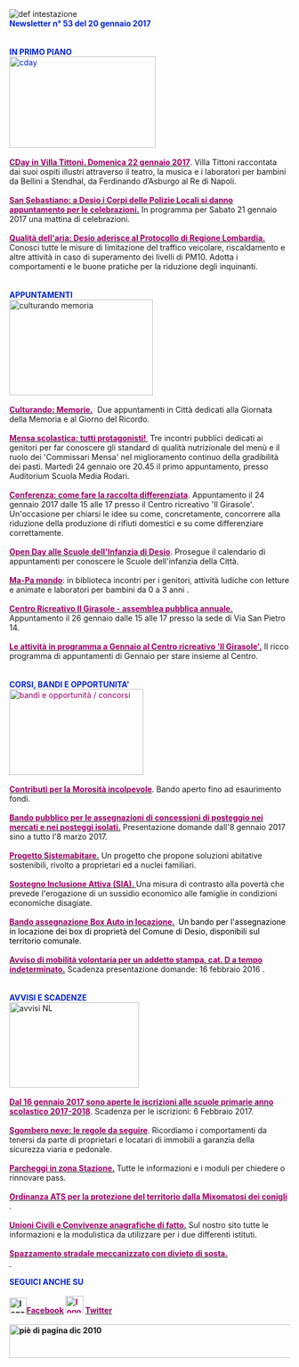 <div dir="ltr"><div class="gmail_quote"><div><div><div><img border="0" alt="def intestazione" src="http://www.comune.desio.mb.it/servizi/gestionedocumentale/visualizzadocumento.aspx?id=6276"></div>
<div><strong><font color="#0426c6">Newsletter n° 53 del 20 gennaio 2017</font></strong></div>
<div><strong><font color="#0426c6"></font></strong> </div>
<div><strong><font color="#0426c6"></font></strong> </div>
<div><strong><font color="#0426c6">IN PRIMO PIANO </font></strong></div>
<div><font color="#0426c6"><img style="WIDTH:263px;HEIGHT:164px" alt="cday " src="https://www.comune.desio.mb.it/servizi/gestionedocumentale/visualizzadocumento.aspx?ID=21971" width="313" height="192"></font></div>
<div> </div>
<div><strong><font color="#990066"><a title="" href="http://www.comune.desio.mb.it/servizi/notizie/notizie_fase02.aspx?ID=43025" target="_blank"><strong><font color="#990066">CDay in Villa Tittoni. Domenica 22 gennaio 2017</font></strong></a></font></strong>. Villa Tittoni raccontata dai suoi ospiti illustri attraverso il teatro, la musica e i laboratori per bambini da Bellini a Stendhal, da Ferdinando d’Asburgo al Re di Napoli. </div>
<div> </div>
<div><strong><font color="#990066"><a title="" href="http://www.comune.desio.mb.it/servizi/notizie/notizie_fase02.aspx?ID=43018" target="_blank"><strong><font color="#990066">San Sebastiano: a </font><font color="#990066">Desio i Corpi delle Polizie Locali si danno appuntamento per le celebrazioni.</font></strong></a></font></strong> In programma per Sabato 21 gennaio 2017 una mattina di celebrazioni. </div>
<div> </div>
<div><strong><font color="#990066"><a title="" href="http://www.comune.desio.mb.it/servizi/notizie/notizie_fase02.aspx?ID=42950" target="_blank"><strong><font color="#990066">Qualità dell&#39;aria: Desio aderisce al Protocollo di Regione Lombardia.</font></strong></a></font></strong> Conosci tutte le misure di limitazione del traffico veicolare, riscaldamento e altre attività in caso di superamento dei livelli di PM10. Adotta i comportamenti e le buone pratiche per la riduzione degli inquinanti. </div>
<div> </div>
<div> </div>
<div><font color="#0426c6"><strong>APPUNTAMENTI </strong></font></div>
<div><img style="WIDTH:258px;HEIGHT:172px" alt="culturando memoria" src="https://www.comune.desio.mb.it/servizi/gestionedocumentale/visualizzadocumento.aspx?ID=21974" width="313" height="235"></div>
<div> </div>
<div>
<div><strong><font color="#990066"><a title="" href="http://www.comune.desio.mb.it/servizi/notizie/notizie_fase02.aspx?ID=42967" target="_blank"><strong><font color="#990066">Culturando: Memorie.</font></strong></a></font></strong>  Due appuntamenti in Città dedicati alla Giornata della Memoria e al Giorno del Ricordo.</div>
<div> </div>
<div><strong><font color="#990066"><a title="" href="https://www.facebook.com/events/198686807271007/" target="_blank"><strong><font color="#990066">Mensa scolastica: tutti protagonisti! </font></strong></a></font></strong> Tre incontri pubblici dedicati ai genitori per far conoscere gli standard di qualità nutrizionale del menù e il ruolo dei &#39;Commissari Mensa&#39; nel miglioramento continuo della gradibilità dei pasti. Martedì 24 gennaio ore 20.45 il primo appuntamento, presso Auditorium Scuola Media Rodari. </div>
<div> </div></div>
<div><strong><font color="#990066"><a title="" href="http://www.comune.desio.mb.it/servizi/notizie/notizie_fase02.aspx?ID=43033" target="_blank"><strong><font color="#990066">Conferenza: come fare la raccolta differenziata</font></strong></a></font></strong>. Appuntamento il 24 gennaio 2017 dalle 15 alle 17 presso il Centro ricreativo &#39;Il Girasole&#39;. Un&#39;occasione per chiarsi le idee su come, concretamente, concorrere alla riduzione della produzione di rifiuti domestici e su come differenziare correttamente.</div>
<div> </div>
<div><strong><font color="#990066"><a title="" href="http://www.comune.desio.mb.it/servizi/notizie/notizie_fase02.aspx?ID=42818" target="_blank"><strong><font color="#990066">Open Day alle Scuole dell&#39;Infanzia di Desio</font></strong></a></font></strong>. Prosegue il calendario di appuntamenti per conoscere le Scuole dell&#39;infanzia della Città. </div>
<div> </div>
<div><strong><font color="#990066"><a title="" href="http://www.comune.desio.mb.it/servizi/notizie/notizie_fase02.aspx?ID=41527" target="_blank"><strong><font color="#990066">Ma-Pa mondo</font></strong></a></font></strong>: in biblioteca incontri per i genitori, attività ludiche con letture e animate e laboratori per bambini da 0 a 3 anni . </div>
<div>
<div> </div>
<div><strong><font color="#990066"><a title="" href="http://www.comune.desio.mb.it/servizi/notizie/notizie_fase02.aspx?ID=42971" target="_blank"><strong><font color="#990066">Centro Ricreativo Il Girasole - assemblea pubblica annuale.</font></strong></a>  </font></strong>Appuntamento il 26 gennaio dalle 15 alle 17 presso la sede di Via San Pietro 14. </div></div>
<div> </div>
<div><a title="" href="http://www.comune.desio.mb.it/servizi/notizie/notizie_fase02.aspx?ID=42891" target="_blank"><strong><font color="#990066">Le attività in programma a Gennaio al Centro ricreativo &#39;Il Girasole&#39;.</font></strong></a> Il ricco programma di appuntamenti di Gennaio per stare insieme al Centro.</div>
<div> </div>
<div> </div>
<div>
<div><font color="#0426c6"><strong>CORSI, BANDI E OPPORTUNITA&#39;</strong></font> </div>
<div><font color="#990066"><img style="WIDTH:241px;HEIGHT:154px" border="0" alt="bandi e opportunità / concorsi" src="http://www.comune.desio.mb.it/servizi/gestionedocumentale/visualizzadocumento.aspx?id=18790" width="299" height="168"></font></div></div>
<div> </div>
<div><strong><font color="#990066"><a title="" href="http://www.comune.desio.mb.it/servizi/notizie/notizie_fase02.aspx?ID=42983" target="_blank"><strong><font color="#990066">Contributi per la Morosità incolpevole</font></strong></a></font></strong>. Bando aperto fino ad esaurimento fondi. </div>
<div> </div>
<div><strong><font color="#990066"><a title="" href="http://www.comune.desio.mb.it/servizi/notizie/notizie_fase02.aspx?ID=42938" target="_blank"><strong><font color="#990066">Bando pubblico per le assegnazioni di concessioni di posteggio nei mercati e nei posteggi isolati.</font></strong></a></font></strong> Presentazione domande dall&#39;8 gennaio 2017 sino a tutto l&#39;8 marzo 2017.</div>
<div> </div>
<div><strong><font color="#990066"><a title="" href="http://www.comune.desio.mb.it/servizi/notizie/notizie_fase02.aspx?ID=41431" target="_blank"><strong><font color="#990066">Progetto Sistemabitare.</font></strong></a></font></strong> Un progetto che propone soluzioni abitative sostenibili, rivolto a proprietari ed a nuclei familiari. </div>
<div> </div>
<div><strong><font color="#990066"><a title="" href="http://www.comune.desio.mb.it/servizi/notizie/notizie_fase02.aspx?ID=40660" target="_blank"><strong><font color="#990066">Sostegno Inclusione Attiva (SIA).</font></strong> </a></font></strong>Una misura di contrasto alla povertà che prevede l&#39;erogazione di un sussidio economico alle famiglie in condizioni economiche disagiate.</div>
<div> </div>
<div>
<div></div>
<div><font color="#990066"><a title="" href="http://www.comune.desio.mb.it/servizi/notizie/notizie_fase02.aspx?ID=35369" target="_blank"><font color="#990066"><strong>Bando assegnazione Box Auto in locazione.</strong></font></a><strong>  </strong><font color="#000000">Un</font><strong> </strong></font><font color="#000000">bando per l&#39;assegnazione in locazione dei box di proprietà del Comune di Desio, disponibili sul territorio comunale.</font></div>
<div> </div>
<div><strong><font color="#990066"><a title="" href="http://www.comune.desio.mb.it/servizi/notizie/notizie_fase02.aspx?ID=43017" target="_blank"><strong><font color="#990066">Avviso di mobilità volontaria per un addetto stampa, cat. D a tempo indeterminato.</font></strong></a></font></strong> Scadenza presentazione domande: 16 febbraio 2016 .</div>
<div> </div></div>
<div> </div>
<div>
<div>
<div></div>
<div><font color="#0426c6"><strong></strong></font></div>
<div><font color="#0426c6"><strong>AVVISI E SCADENZE</strong></font> </div></div>
<div></div>
<div><img style="WIDTH:233px;HEIGHT:153px" border="0" alt="avvisi NL" src="http://www.comune.desio.mb.it/servizi/gestionedocumentale/visualizzadocumento.aspx?id=18789" width="232" height="175"></div>
<div> </div>
<div><strong><font color="#990066"><a title="" href="http://www.comune.desio.mb.it/servizi/notizie/notizie_fase02.aspx?ID=42848" target="_blank"><strong><font color="#990066">Dal 16 gennaio 2017 sono aperte le iscrizioni alle scuole primarie anno scolastico 2017-2018</font></strong></a></font></strong>. Scadenza per le iscrizioni: 6 Febbraio 2017.</div></div>
<div>
<div>
<div> </div>
<div><strong><font color="#990066"><a title="" href="http://www.comune.desio.mb.it/servizi/notizie/notizie_fase02.aspx?ID=42701" target="_blank"><strong><font color="#990066">Sgombero neve: le regole da seguire</font></strong></a></font></strong>. Ricordiamo i comportamenti da tenersi da parte di proprietari e locatari di immobili a garanzia della sicurezza viaria e pedonale. </div>
<div> </div>
<div><strong><font color="#990066"><a title="" href="http://www.comune.desio.mb.it/servizi/notizie/notizie_fase02.aspx?ID=42741" target="_blank"><strong><font color="#990066">Parcheggi in zona Stazione.</font></strong></a></font></strong> Tutte le informazioni e i moduli per chiedere o rinnovare pass. </div>
<div> </div>
<div><strong><font color="#990066"><a title="" href="http://www.comune.desio.mb.it/servizi/notizie/notizie_fase02.aspx?ID=41024" target="_blank"><strong><font color="#990066">Ordinanza ATS per la protezione del territorio dalla Mixomatosi dei conigli</font></strong></a></font></strong> .</div></div></div>
<div> </div>
<div><strong><font color="#990066"><a title="" href="http://www.comune.desio.mb.it/servizi/notizie/notizie_fase02.aspx?ID=40869" target="_blank"><strong><font color="#990066">Unioni Civili e Convivenze anagrafiche di fatto.</font></strong></a></font></strong> Sul nostro sito tutte le informazioni e la modulistica da utilizzare per i due differenti istituti.</div>
<div> </div>
<div><strong><font color="#990066"><a title="" href="http://www.comune.desio.mb.it/servizi/notizie/notizie_fase02.aspx?ID=40731" target="_blank">
<div><strong><font color="#990066">Spazzamento stradale meccanizzato con divieto di sosta.</font></strong></div>
<div><font color="#990066"></font> </div></a></font></strong></div>
<div>
<div></div>
<div></div>
<div><font color="#0426c6"><font color="#0426c6"><font size="+0"><font color="#000000"><font color="#990066"><font color="#000000"></font></font></font></font></font></font></div>
<div>
<div>
<div>
<div>
<div>
<div>
<div>
<div>
<div><font color="#0426c6"><strong></strong></font></div>
<div></div>
<div>
<div><font color="#0426c6"><strong></strong></font> </div>
<div><font color="#0426c6"><strong>SEGUICI ANCHE SU</strong></font></div>
<div> </div>
<div></div>
<div><strong></strong></div>
<div><strong><img style="WIDTH:31px;HEIGHT:28px" alt="logo facebook" src="https://www.comune.desio.mb.it/servizi/gestionedocumentale/visualizzadocumento.aspx?ID=18791" width="95" height="56"></strong><a title="" href="https://it-it.facebook.com/pages/Comune-Di-Desio/103441483073684" target="_blank"><font color="#990066"><strong>Facebook</strong></font></a><font color="#990066"><strong> <img style="WIDTH:32px;HEIGHT:31px" alt="logo twitter" src="https://www.comune.desio.mb.it/servizi/gestionedocumentale/visualizzadocumento.aspx?ID=18792" width="38" height="44"> </strong></font><a title="" href="https://mobile.twitter.com/comunedidesio" target="_blank"><font color="#990066"><strong>Twitter</strong></font></a><strong> </strong></div>
<div><strong></strong> </div>
<div><strong></strong><font color="#990066"><strong></strong></font></div>
<div></div></div>
<div><strong><img style="WIDTH:622px;HEIGHT:60px" border="0" alt="piè di pagina dic 2010" src="http://www.comune.desio.mb.it/servizi/gestionedocumentale/visualizzadocumento.aspx?id=6565" width="993" height="74"></strong></div></div></div></div><strong></strong></div></div></div></div></div></div></div></div